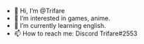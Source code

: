 - 👋 Hi, I’m @Trifare
- 👀 I’m interested in games, anime.
- 🌱 I’m currently learning english.
- 📫 How to reach me: Discord Trifare#2553
<!---
Trifare/Trifare is a ✨ special ✨ repository because its `README.md` (this file) appears on your GitHub profile.
You can click the Preview link to take a look at your changes.
--->
